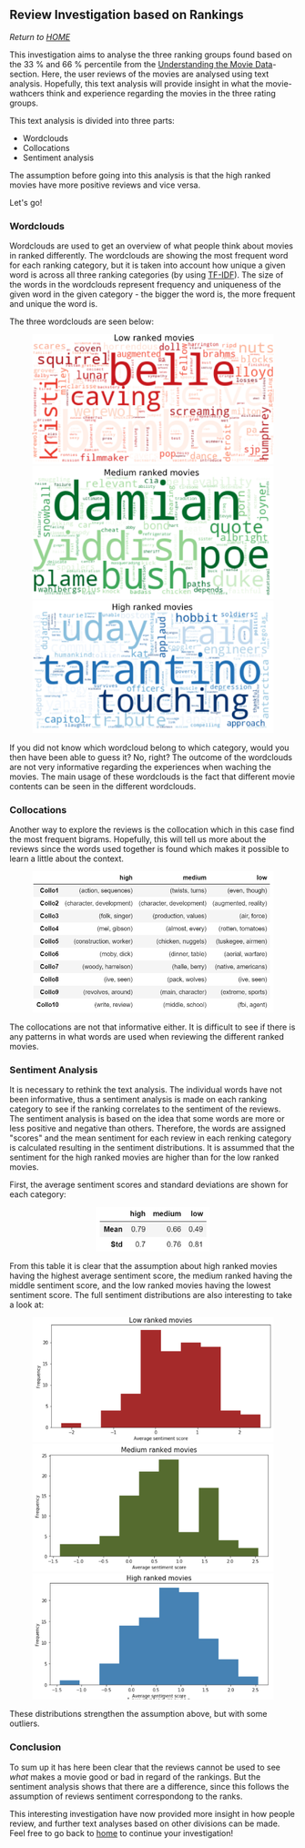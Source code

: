 ## Review Investigation based on Rankings
*Return to [HOME](https://lauramarott.github.io/SocialGraphs/)*

This investigation aims to analyse the three ranking groups found based on the 33 % and 66 % percentile from the [Understanding the Movie Data](https://lauramarott.github.io/SocialGraphs/BasicStats)-section. Here, the user reviews of the movies are analysed using text analysis. Hopefully, this text analysis will provide insight in what the movie-wathcers think and experience regarding the movies in the three rating groups.

This text analysis is divided into three parts:
* Wordclouds 
* Collocations
* Sentiment analysis

The assumption before going into this analysis is that the high ranked movies have more positive reviews and vice versa. 

Let's go!

### Wordclouds

Wordclouds are used to get an overview of what people think about movies in ranked differently. The wordclouds are showing the most frequent word for each ranking category, but it is taken into account how unique a given word is across all three ranking categories (by using [TF-IDF](https://monkeylearn.com/blog/what-is-tf-idf/)). The size of the words in the wordclouds represent frequency and uniqueness of the given word in the given category - the bigger the word is, the more frequent and unique the word is.

The three wordclouds are seen below:

<figure style="text-align: center;">
  <img src="./images/low_wordcloud.png">
  <img src="./images/medium_wordcloud.png">
  <img src="./images/high_wordcloud.png">
</figure>

If you did not know which wordcloud belong to which category, would you then have been able to guess it? No, right?
The outcome of the wordclouds are not very informative regarding the experiences when waching the movies. The main usage of these wordclouds is the fact that different movie contents can be seen in the different wordclouds. 

### Collocations

Another way to explore the reviews is the collocation which in this case find the most frequent bigrams. Hopefully, this will tell us more about the reviews since the words used together is found which makes it possible to learn a little about the context. 

<figure style="text-align: center;">
  <img src="./images/rank_collocations.png" width="500"/>
</figure>

The collocations are not that informative either. It is difficult to see if there is any patterns in what words are used when reviewing the different ranked movies. 

### Sentiment Analysis

It is necessary to rethink the text analysis. The individual words have not been informative, thus a sentiment analysis is made on each ranking category to see if the ranking correlates to the sentiment of the reviews. The sentiment analysis is based on the idea that some words are more or less positive and negative than others. Therefore, the words are assigned "scores" and the mean sentiment for each review in each renking category is calculated resulting in the sentiment distributions. It is assummed that the sentiment for the high ranked movies are higher than for the low ranked movies. 

First, the average sentiment scores and standard deviations are shown for each category:

<figure style="text-align: center;">
  <img src="./images/rank_mean_std.png" width="200"/>
</figure>

From this table it is clear that the assumption about high ranked movies having the highest average sentiment score, the medium ranked having the middle sentiment score, and the low ranked movies having the lowest sentiment score. The full sentiment distributions are also interesting to take a look at:

<figure style="text-align: center;">
  <img src="./images/low_distri.png">
  <img src="./images/medium_distri.png">
  <img src="./images/high_distri.png">
</figure>

These distributions strengthen the assumption above, but with some outliers. 

### Conclusion

To sum up it has here been clear that the reviews cannot be used to see *what* makes a movie good or bad in regard of the rankings. But the sentiment analysis shows that there are a difference, since this follows the assumption of reviews sentiment correspondong to the ranks. 

This interesting investigation have now provided more insight in how people review, and further text analyses based on other divisions can be made. Feel free to go back to [home](https://lauramarott.github.io/SocialGraphs/) to continue your investigation!
